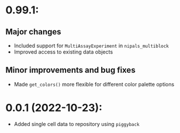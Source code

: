 # 0.99.1:

## Major changes

* Included support for `MultiAssayExperiment` in `nipals_multiblock`
* Improved access to existing data objects

## Minor improvements and bug fixes

* Made `get_colors()` more flexible for different color palette options

# 0.0.1 (2022-10-23):

* Added single cell data to repository using `piggyback`
